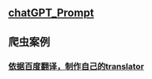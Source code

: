 ## [chatGPT_Prompt](https://github.com/thanksDay/storages/blob/main/chatGPT_prompt.md)

## 爬虫案例

### [依据百度翻译，制作自己的translator]()

